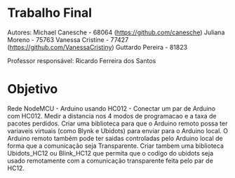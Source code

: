 # Trabalho Final 
    
Autores: 
         Michael Canesche - 68064 (https://github.com/canesche)
         Juliana Moreno   - 75763
         Vanessa Cristine - 77427 (https://github.com/VanessaCristiny)
         Guttardo Pereira - 81823

Professor responsável: 
         Ricardo Ferreira dos Santos

# Objetivo

Rede NodeMCU - Arduino usando HC012 - Conectar um par de Arduino com HC012. Medir a distancia nos 4 modos de programacao e a taxa de pacotes perdidos. Criar uma biblioteca para que o Arduino remoto possa ter variaveis virtuais (como Blynk e Ubidots) para enviar para o Arduino local. O Arduino remoto também pode ter saidas controladas pelo Arduino local de forma que a comunicação seja Transparente. Criar tambem uma biblioteca Ubidots_HC12 ou Blink_HC12 que permita que o codigo do ubidots seja usado remotamente com a comunicação transparente feita pelo par de HC12.
